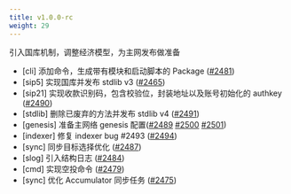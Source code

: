 ```yaml
---
title: v1.0.0-rc
weight: 29
---
```


引入国库机制，调整经济模型，为主网发布做准备

<!--more-->

* [cli] 添加命令，生成带有模块和启动脚本的 Package ([#2481](https://github.com/starcoinorg/starcoin/pull/2481))
* [sip5] 实现国库并发布 stdlib v3 ([#2465](https://github.com/starcoinorg/starcoin/pull/2465))
* [sip21] 实现收款识别码，包含校验位，封装地址以及账号初始化的 authkey ([#2490](https://github.com/starcoinorg/starcoin/pull/2490))
* [stdlib] 删除已废弃的方法并发布 stdlib v4 ([#2491](https://github.com/starcoinorg/starcoin/pull/2491))
* [genesis] 准备主网络 genesis 配置([#2489](https://github.com/starcoinorg/starcoin/pull/2489) [#2500](https://github.com/starcoinorg/starcoin/pull/2500) [#2501](https://github.com/starcoinorg/starcoin/pull/2501))
* [indexer] 修复 indexer bug #2493 ([#2494](https://github.com/starcoinorg/starcoin/pull/2494))
* [sync] 同步目标选择优化 ([#2487](https://github.com/starcoinorg/starcoin/pull/2487))
* [slog] 引入结构日志 ([#2484](https://github.com/starcoinorg/starcoin/pull/2484))
* [cmd] 实现空投命令 ([#2479](https://github.com/starcoinorg/starcoin/pull/2479))
* [sync] 优化 Accumulator 同步任务 ([#2475](https://github.com/starcoinorg/starcoin/pull/2475))